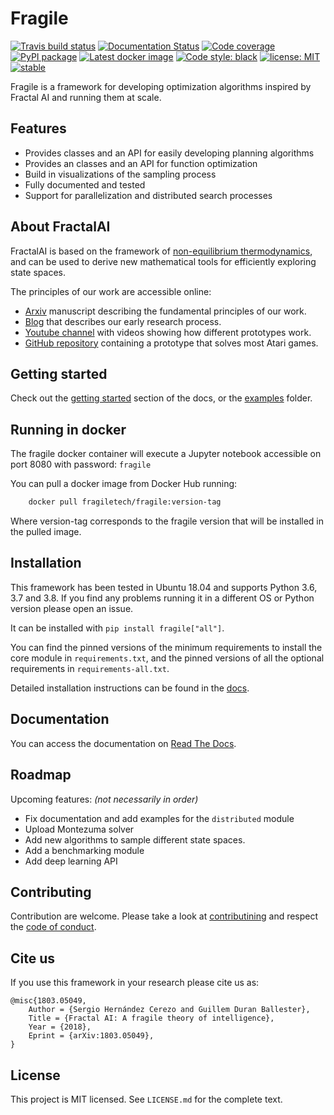 # Fragile
[![Travis build status](https://travis-ci.com/FragileTech/fragile.svg)](https://travis-ci.com/FragileTech/fragile)
[![Documentation Status](https://readthedocs.org/projects/fragile/badge/?version=latest)](https://fragile.readthedocs.io/en/latest/?badge=latest)
[![Code coverage](https://codecov.io/github/FragileTech/fragile/coverage.svg)](https://codecov.io/github/FragileTech/fragile)
[![PyPI package](https://badgen.net/pypi/v/fragile)](https://pypi.org/project/fragile/)
[![Latest docker image](https://badgen.net/docker/pulls/fragiletech/fragile)](https://hub.docker.com/r/fragiletech/fragile/tags)
[![Code style: black](https://img.shields.io/badge/code%20style-black-000000.svg)](https://github.com/ambv/black)
[![license: MIT](https://img.shields.io/badge/license-MIT-green.svg)](https://opensource.org/licenses/MIT)
[![stable](http://badges.github.io/stability-badges/dist/stable.svg)](http://github.com/badges/stability-badges)

Fragile is a framework for developing optimization algorithms inspired by Fractal AI and running them at scale.

## Features

- Provides classes and an API for easily developing planning algorithms
- Provides an classes and an API for function optimization
- Build in visualizations of the sampling process
- Fully documented and tested
- Support for parallelization and distributed search processes


## About FractalAI

FractalAI is based on the framework of [non-equilibrium thermodynamics](https://en.wikipedia.org/wiki/Non-equilibrium_thermodynamics), and can be used to derive new mathematical tools for efficiently exploring state spaces.
 
The principles of our work are accessible online:

- [Arxiv](https://arxiv.org/abs/1803.05049) manuscript describing the fundamental principles of our work.
- [Blog](http://entropicai.blogspot.com) that describes our early research process.
- [Youtube channel](https://www.youtube.com/user/finaysergio/videos) with videos showing how different prototypes work.
- [GitHub repository](https://github.com/FragileTech/FractalAI) containing a prototype that solves most Atari games.

## Getting started 

Check out the [getting started](https://fragile.readthedocs.io/en/latest/resources/examples/01_getting_started.html) 
section of the docs, or the [examples](https://github.com/FragileTech/fragile/tree/master/examples) folder.

## Running in docker
The fragile docker container will execute a Jupyter notebook accessible on port 8080 with password: `fragile`

You can pull a docker image from Docker Hub running:

```bash
    docker pull fragiletech/fragile:version-tag
```

Where version-tag corresponds to the fragile version that will be installed in the pulled image.

## Installation
This framework has been tested in Ubuntu 18.04 and supports Python 3.6, 3.7 and 3.8. 
If you find any problems running it in a different OS or Python version please open an issue.

It can be installed with `pip install fragile["all"]`.

You can find the pinned versions of the minimum requirements to install the core module in `requirements.txt`,
and the pinned versions of all the optional requirements in `requirements-all.txt`.

Detailed installation instructions can be found in the [docs](https://fragile.readthedocs.io/en/latest/resources/installation.html).

## Documentation

You can access the documentation on [Read The Docs](https://fragile.readthedocs.io/en/latest/).
    
## Roadmap

Upcoming features: _(not necessarily in order)_
- Fix documentation and add examples for the `distributed` module
- Upload Montezuma solver
- Add new algorithms to sample different state spaces.
- Add a benchmarking module
- Add deep learning API

## Contributing

Contribution are welcome. Please take a look at [contributining](docsrc/markdown/CONTRIBUTING.md) 
and respect the [code of conduct](docsrc/markdown/CODE_OF_CONDUCT.md).
    
## Cite us
If you use this framework in your research please cite us as:

    @misc{1803.05049,
        Author = {Sergio Hernández Cerezo and Guillem Duran Ballester},
        Title = {Fractal AI: A fragile theory of intelligence},
        Year = {2018},
        Eprint = {arXiv:1803.05049},
    }
      
## License

This project is MIT licensed. See `LICENSE.md` for the complete text.